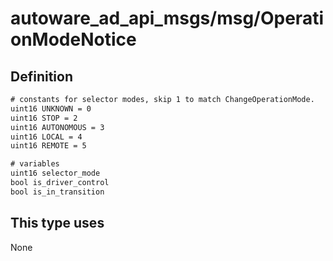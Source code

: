 # autoware_ad_api_msgs/msg/OperationModeNotice

## Definition

```txt
# constants for selector modes, skip 1 to match ChangeOperationMode.
uint16 UNKNOWN = 0
uint16 STOP = 2
uint16 AUTONOMOUS = 3
uint16 LOCAL = 4
uint16 REMOTE = 5

# variables
uint16 selector_mode
bool is_driver_control
bool is_in_transition
```

## This type uses

None
